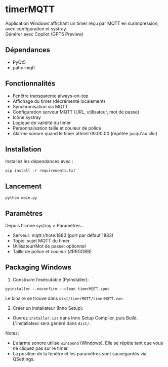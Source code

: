 # timerMQTT

Application Windows affichant un timer reçu par MQTT en surimpression, avec configuration et systray.   
Générer avec Copilot (GPT5 Preview)

## Dépendances
- PyQt5
- paho-mqtt

## Fonctionnalités
- Fenêtre transparente always-on-top
- Affichage du timer (décrémenté localement)
- Synchronisation via MQTT
- Configuration serveur MQTT (URL, utilisateur, mot de passe)
- Icône systray
- Logique de validité du timer
- Personnalisation taille et couleur de police
- Alarme sonore quand le timer atteint 00:00:00 (répétée jusqu'au clic)

## Installation
Installez les dépendances avec :
```
pip install -r requirements.txt
```

## Lancement
```
python main.py
```

## Paramètres
Depuis l'icône systray > Paramètres…
- Serveur: mqtt://hote:1883 (port par défaut 1883)
- Topic: sujet MQTT du timer
- Utilisateur/Mot de passe: optionnel
- Taille de police et couleur (#RRGGBB)

## Packaging Windows

1) Construire l'exécutable (PyInstaller):
```
pyinstaller --noconfirm --clean timerMQTT.spec
```
Le binaire se trouve dans `dist/timerMQTT/timerMQTT.exe`.

2) Créer un installateur (Inno Setup):
- Ouvrez `installer.iss` dans Inno Setup Compiler, puis Build.
L'installateur sera généré dans `dist/`.

Notes:
- L’alarme sonore utilise `winsound` (Windows). Elle se répète tant que vous ne cliquez pas sur le timer.
- La position de la fenêtre et les paramètres sont sauvegardés via QSettings.
